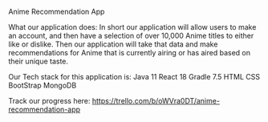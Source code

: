 Anime Recommendation App

What our application does: In short our application will allow users to make an account, and
then have a selection of over 10,000 Anime titles to either like or dislike. Then our application 
will take that data and make recommendations for Anime that is currently airing or has aired based
on their unique taste. 

Our Tech stack for this application is:
Java 11
React 18
Gradle 7.5
HTML
CSS
BootStrap
MongoDB


Track our progress here:
https://trello.com/b/oWVra0DT/anime-recommendation-app